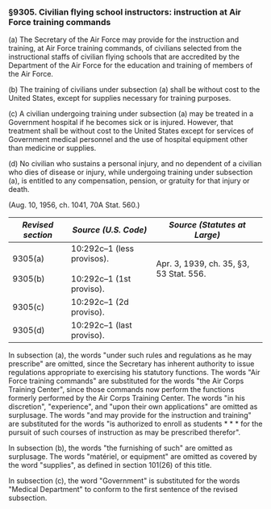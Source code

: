 ### §9305. Civilian flying school instructors: instruction at Air Force training commands ###

(a) The Secretary of the Air Force may provide for the instruction and training, at Air Force training commands, of civilians selected from the instructional staffs of civilian flying schools that are accredited by the Department of the Air Force for the education and training of members of the Air Force.

(b) The training of civilians under subsection (a) shall be without cost to the United States, except for supplies necessary for training purposes.

(c) A civilian undergoing training under subsection (a) may be treated in a Government hospital if he becomes sick or is injured. However, that treatment shall be without cost to the United States except for services of Government medical personnel and the use of hospital equipment other than medicine or supplies.

(d) No civilian who sustains a personal injury, and no dependent of a civilian who dies of disease or injury, while undergoing training under subsection (a), is entitled to any compensation, pension, or gratuity for that injury or death.

(Aug. 10, 1956, ch. 1041, 70A Stat. 560.)

|   *Revised section*    |                    *Source (U.S. Code)*                    |     *Source (Statutes at Large)*      |
|------------------------|------------------------------------------------------------|---------------------------------------|
|9305(a)<br/><br/>9305(b)|10:292c–1 (less provisos).<br/><br/>10:292c–1 (1st proviso).|Apr. 3, 1939, ch. 35, §3, 53 Stat. 556.|
|        9305(c)         |                  10:292c–1 (2d proviso).                   |                                       |
|        9305(d)         |                 10:292c–1 (last proviso).                  |                                       |

In subsection (a), the words "under such rules and regulations as he may prescribe" are omitted, since the Secretary has inherent authority to issue regulations appropriate to exercising his statutory functions. The words "Air Force training commands" are substituted for the words "the Air Corps Training Center", since those commands now perform the functions formerly performed by the Air Corps Training Center. The words "in his discretion", "experience", and "upon their own applications" are omitted as surplusage. The words "and may provide for the instruction and training" are substituted for the words "is authorized to enroll as students \* \* \* for the pursuit of such courses of instruction as may be prescribed therefor".

In subsection (b), the words "the furnishing of such" are omitted as surplusage. The words "matériel, or equipment" are omitted as covered by the word "supplies", as defined in section 101(26) of this title.

In subsection (c), the word "Government" is substituted for the words "Medical Department" to conform to the first sentence of the revised subsection.